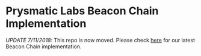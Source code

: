 # Prysmatic Labs Beacon Chain Implementation


*UPDATE 7/11/2018*: This repo is now moved. Please check [here](https://github.com/prysmaticlabs/geth-sharding/tree/master/beacon-chain) for our latest Beacon Chain implementation.